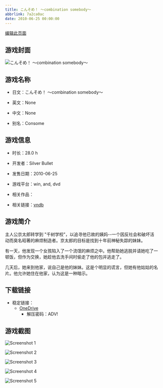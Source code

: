 ```yaml
---
title: こんそめ！ ～combination somebody～
abbrlink: 7a2ca0ac
date: 2010-06-25 00:00:00
---
```

[编辑此页面](https://github.com/ACG-3/ADV3-source/blob/main/source/_posts/games/%E3%81%93%E3%82%93%E3%81%9D%E3%82%81%EF%BC%81%20%EF%BD%9Ecombination%20somebody%EF%BD%9E.md)

## 游戏封面

![こんそめ！ ～combination somebody～](https://pan.timero.xyz/d/onedrive/img_lib_001/%E3%81%93%E3%82%93%E3%81%9D%E3%82%81%EF%BC%81%20%EF%BD%9Ecombination%20somebody%EF%BD%9E_cover.avif)


## 游戏名称

- 日文：こんそめ！ ～combination somebody～
- 英文：None
- 中文：None

- 别名：Consome


## 游戏信息

- 时长：28.0 h
- 开发者：Silver Bullet
- 发售日期：2010-06-25
- 游戏平台：win, and, dvd
- 相关作品：

- 相关链接：[vndb](https://vndb.org/v3391)


## 游戏简介

主人公京太郎转学到 "千树学校"，以追寻他已故的姨妈--一个因反社会和破坏活动而臭名昭著的麻烦制造者。京太郎的目标是找到十年前神秘失踪的妹妹。

有一天，他发现一个女孩陷入了一个流氓的麻烦之中。他帮助她逃脱并请她吃了一顿饭，但作为交换，她趁他去洗手间时偷走了他的包并逃走了。

几天后，她来到他家，说自己是他的妹妹。这是个明显的谎言，但她有他姑姑的名片。他允许她住在他家，认为这是一种暗示。


## 下载链接

- 稳定链接：
    - [OneDrive](https://pan.timero.xyz/onedrive/adv_lib_001/%E3%81%93%E3%82%93%E3%81%9D%E3%82%81%EF%BC%81%20%EF%BD%9Ecombination%20somebody%EF%BD%9E)
        - 解压密码：ADV!



## 游戏截图


![Screenshot 1](https://pan.timero.xyz/d/onedrive/img_lib_001/%E3%81%93%E3%82%93%E3%81%9D%E3%82%81%EF%BC%81%20%EF%BD%9Ecombination%20somebody%EF%BD%9E_Screenshot_1.avif)

![Screenshot 2](https://pan.timero.xyz/d/onedrive/img_lib_001/%E3%81%93%E3%82%93%E3%81%9D%E3%82%81%EF%BC%81%20%EF%BD%9Ecombination%20somebody%EF%BD%9E_Screenshot_2.avif)

![Screenshot 3](https://pan.timero.xyz/d/onedrive/img_lib_001/%E3%81%93%E3%82%93%E3%81%9D%E3%82%81%EF%BC%81%20%EF%BD%9Ecombination%20somebody%EF%BD%9E_Screenshot_3.avif)

![Screenshot 4](https://pan.timero.xyz/d/onedrive/img_lib_001/%E3%81%93%E3%82%93%E3%81%9D%E3%82%81%EF%BC%81%20%EF%BD%9Ecombination%20somebody%EF%BD%9E_Screenshot_4.avif)

![Screenshot 5](https://pan.timero.xyz/d/onedrive/img_lib_001/%E3%81%93%E3%82%93%E3%81%9D%E3%82%81%EF%BC%81%20%EF%BD%9Ecombination%20somebody%EF%BD%9E_Screenshot_5.avif)

